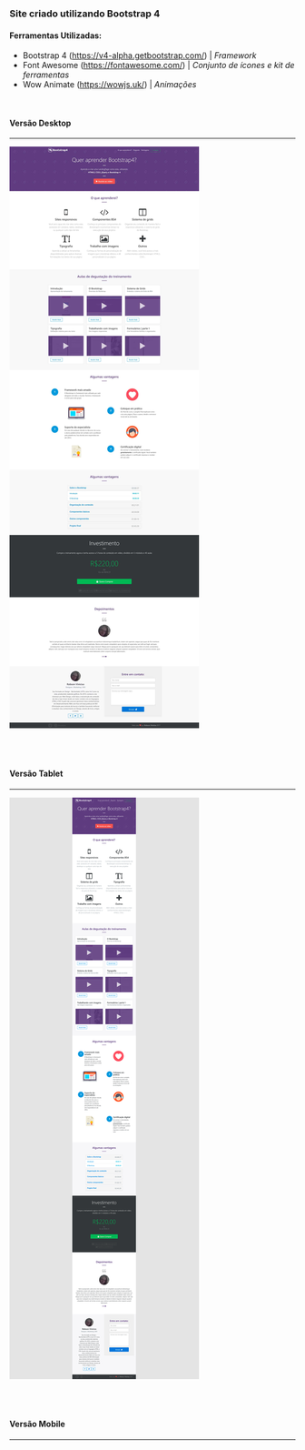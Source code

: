 ### Site criado utilizando Bootstrap 4

#### Ferramentas Utilizadas:

* Bootstrap 4 (https://v4-alpha.getbootstrap.com/) | *Framework*
* Font Awesome (https://fontawesome.com/) | *Conjunto de ícones e kit de ferramentas*
* Wow Animate (https://wowjs.uk/) | *Animações*

<br>

#### Versão Desktop 
***

![Blueprint Versão Desktop](https://raw.githubusercontent.com/RobsonVinicius/site-bootstrap4/master/thumbnail.jpg)

<br>
<br>

#### Versão Tablet
***

![Blueprint Versão Desktop](https://raw.githubusercontent.com/RobsonVinicius/site-bootstrap4/master/thumbnail-tablet.png)

<br>
<br>

#### Versão Mobile
***
